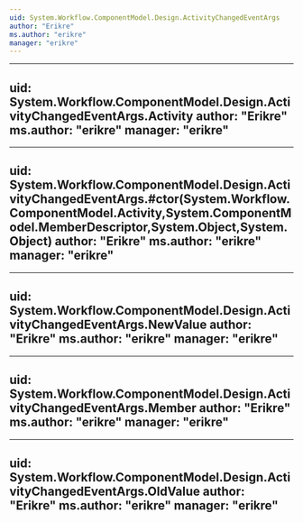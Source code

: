 ```yaml
---
uid: System.Workflow.ComponentModel.Design.ActivityChangedEventArgs
author: "Erikre"
ms.author: "erikre"
manager: "erikre"
---
```


---
uid: System.Workflow.ComponentModel.Design.ActivityChangedEventArgs.Activity
author: "Erikre"
ms.author: "erikre"
manager: "erikre"
---

---
uid: System.Workflow.ComponentModel.Design.ActivityChangedEventArgs.#ctor(System.Workflow.ComponentModel.Activity,System.ComponentModel.MemberDescriptor,System.Object,System.Object)
author: "Erikre"
ms.author: "erikre"
manager: "erikre"
---

---
uid: System.Workflow.ComponentModel.Design.ActivityChangedEventArgs.NewValue
author: "Erikre"
ms.author: "erikre"
manager: "erikre"
---

---
uid: System.Workflow.ComponentModel.Design.ActivityChangedEventArgs.Member
author: "Erikre"
ms.author: "erikre"
manager: "erikre"
---

---
uid: System.Workflow.ComponentModel.Design.ActivityChangedEventArgs.OldValue
author: "Erikre"
ms.author: "erikre"
manager: "erikre"
---
